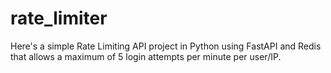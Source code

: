 # rate_limiter
Here's a simple Rate Limiting API project in Python using FastAPI and Redis that allows a maximum of 5 login attempts per minute per user/IP.
